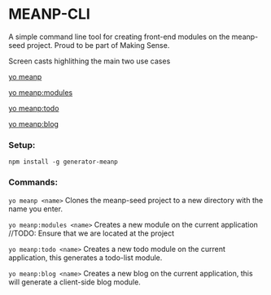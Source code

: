 MEANP-CLI
================

A simple command line tool for creating front-end modules on the meanp-seed project. Proud to be part of Making Sense.

Screen casts highlithing the main two use cases

<a href="http://screencast.com/t/fMgu8TjOh" >yo meanp</a>

<a href="http://screencast.com/t/k1Dmfzx1R" >yo meanp:modules</a>
 
 <a href="http://screencast.com/t/nBOxhCwejOh" >yo meanp:todo</a>
 
 <a href="http://screencast.com/t/kK9n6I85EW" >yo meanp:blog</a>
 
### Setup:
```
npm install -g generator-meanp
```

### Commands:
```yo meanp <name>```
Clones the meanp-seed project to a new directory with the name you enter.

```yo meanp:modules <name>```
Creates a new module on the current application //TODO: Ensure that we are located at the project

```yo meanp:todo <name>```
Creates a new todo module on the current application, this generates a todo-list module.

```yo meanp:blog <name>```
Creates a new blog on the current application, this will generate a client-side blog module.
